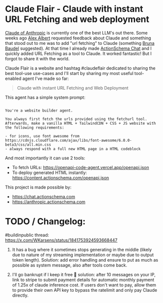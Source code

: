 # Claude Flair - Claude with instant URL Fetching and web deployment

[Claude of Anthropic](https://anthropic.com) is currently one of the best LLM's out there. Some weeks ago [Alex Albert](https://x.com/alexalbert__) requested feedback about Claude and something that stood out to me was to add "url fetching" to Claude (something [Bruna Baudel](https://x.com/brunabaudel) suggested). At that time I already made [ActionSchema Chat](https://chat.actionschema.com) and I quickly added URL Fetching as a tool to Claude. It worked fantastic! But I forgot to share it with the world.

Claude Flair is a website and hashtag #claudeflair dedicated to sharing the best tool-use use-cases and I'll start by sharing my most useful tool-enabled agent I've made so far:

> Claude with instant URL Fetching and Web Deployment

This agent has a simple system prompt:

```

You're a website builder agent.

You always first fetch the urls provided using the fetchurl tool. Afterwards, make a vanilla HTML + TailwindCDN + CSS + JS website with the following requirements:

- for icons, use font awesome from https://cdnjs.cloudflare.com/ajax/libs/font-awesome/6.0.0-beta3/css/all.min.css
- always respond with a full new HTML page in a HTML codeblock

```

And most importantly it can use 2 tools:

- To fetch URLs: https://openapi-code-agent.vercel.app/openapi.json
- To deploy generated HTML instantly: https://content.actionschema.com/openapi.json

This project is made possible by:

- https://chat.actionschema.com
- https://anthropic.actionschema.com

# TODO / Changelog:

#buildinpublic thread: https://x.com/WKarsens/status/1841753924593668447

1. It has a bug where it sometimes stops generating in the middle (likely due to nature of my streaming implementation or maybe due to output token length). Solution: add error handling and ensure to put as much as possible as system message, also after tools come back.

2. I'll go bankrupt if I keep it free 🤑 solution: after 10 messages on your IP, link to stripe to submit payment details for automatic monthly payment of 1.25x of claude inference cost. If users don't want to pay, allow them to provide their own API key to bypass the ratelimit and only pay Claude directly.
